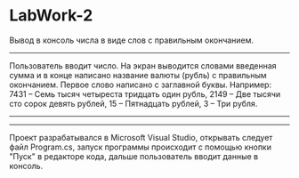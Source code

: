 # LabWork-2
Вывод в консоль числа в виде слов с правильным окончанием.
____
Пользователь вводит число. 
На экран выводится словами введенная сумма и в конце написано 
название валюты (рубль) с правильным окончанием.
Первое слово написано с заглавной буквы.
Например: 7431 – Семь тысяч четыреста тридцать один рубль, 
2149 – Две тысячи сто сорок девять рублей, 
15 – Пятнадцать рублей, 3 – Три рубля.
____


____
Проект разрабатывался в Microsoft Visual Studio, 
открывать следует файл Program.cs,
запуск программы происходит с помощью кнопки "Пуск" в редакторе кода,
дальше пользователь вводит данные в консоль.
